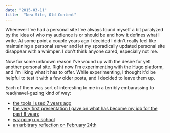```yaml
---
date: "2015-03-11"
title:  "New Site, Old Content"
---
```


Whenever I've had a personal site I've always found myself a bit paralyzed by the idea of who my audience is or should be and how it defines what I write.  At some point a couple years ago I decided I didn't really feel like maintaining a personal server and let my sporadically updated personal site disappear with a whimper.  I don't think anyone cared, especially not me.

Now for some unknown reason I've wound up with the desire for yet another personal site.  Right now I'm experimenting with the [Hugo](https://gohugo.io) platform, and I'm liking what it has to offer.  While experimenting, I thought it'd be helpful to test it with a few older posts, and I decided to leave them up.

Each of them was sort of interesting to me in a terribly embarassing to read/navel-gazing kind of way:

* [the tools I used 7 years ago](/posts/2007-tools-post/)
* [the very first presentation I gave on what has become my job for the past 8 years](/posts/rochester-barcamp-3/)
* [wrapping up school](/posts/four-years/) 
* [an arbitrary reflection on February 24th](/posts/today-in-history/)

